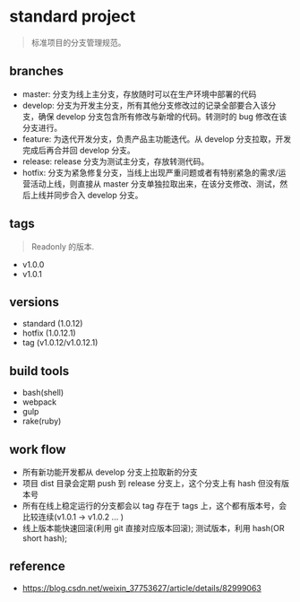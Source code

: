 # standard project

> 标准项目的分支管理规范。

## branches

- master: 分支为线上主分支，存放随时可以在生产环境中部署的代码
- develop: 分支为开发主分支，所有其他分支修改过的记录全部要合入该分支，确保 develop 分支包含所有修改与新增的代码。转测时的 bug 修改在该分支进行。
- feature: 为迭代开发分支，负责产品主功能迭代。从 develop 分支拉取，开发完成后再合并回 develop 分支。
- release: release 分支为测试主分支，存放转测代码。
- hotfix: 分支为紧急修复分支，当线上出现严重问题或者有特别紧急的需求/运营活动上线，则直接从 master 分支单独拉取出来，在该分支修改、测试，然后上线并同步合入 develop 分支。

## tags

> Readonly 的版本.

- v1.0.0
- v1.0.1

## versions

- standard (1.0.12)
- hotfix (1.0.12.1)
- tag (v1.0.12/v1.0.12.1)

## build tools

- bash(shell)
- webpack
- gulp
- rake(ruby)

## work flow

- 所有新功能开发都从 develop 分支上拉取新的分支
- 项目 dist 目录会定期 push 到 release 分支上，这个分支上有 hash 但没有版本号
- 所有在线上稳定运行的分支都会以 tag 存在于 tags 上，这个都有版本号，会比较连续(v1.0.1 -> v1.0.2 ... )
- 线上版本能快速回滚(利用 git 直接对应版本回滚); 测试版本，利用 hash(OR short hash);

## reference

- https://blog.csdn.net/weixin_37753627/article/details/82999063
